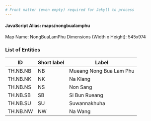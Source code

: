 ```yaml
---
# Front matter (even empty) required for Jekyll to process
---
```


#### JavaScript Alias: maps/nongbualamphu

Map Name: NongBuaLamPhu
Dimensions (Width x Height): 545x974

### List of Entities

| ID       | Short label | Label                   |
| -------- | ----------- | ----------------------- |
| TH.NB.NB | NB          | Mueang Nong Bua Lam Phu |
| TH.NB.NK | NK          | Na Klang                |
| TH.NB.NS | NS          | Non Sang                |
| TH.NB.SB | SB          | Si Bun Rueang           |
| TH.NB.SU | SU          | Suwannakhuha            |
| TH.NB.NW | NW          | Na Wang                 |
